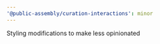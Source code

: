 ```yaml
---
'@public-assembly/curation-interactions': minor
---
```


Styling modifications to make less opinionated
